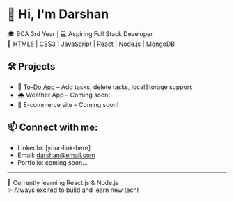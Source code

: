 # 👋 Hi, I'm Darshan
🎓 BCA 3rd Year | 💻 Aspiring Full Stack Developer  
🚀 HTML5 | CSS3 | JavaScript | React | Node.js | MongoDB  

## 🛠️ Projects
- 🔧 [To-Do App](#) – Add tasks, delete tasks, localStorage support
- 🌦️ Weather App – Coming soon!
- 🛒 E-commerce site – Coming soon!

## 📫 Connect with me:
- LinkedIn: [your-link-here]
- Email: darshan@email.com
- Portfolio: coming soon...

---
🌱 Currently learning React.js & Node.js  
✨ Always excited to build and learn new tech!

